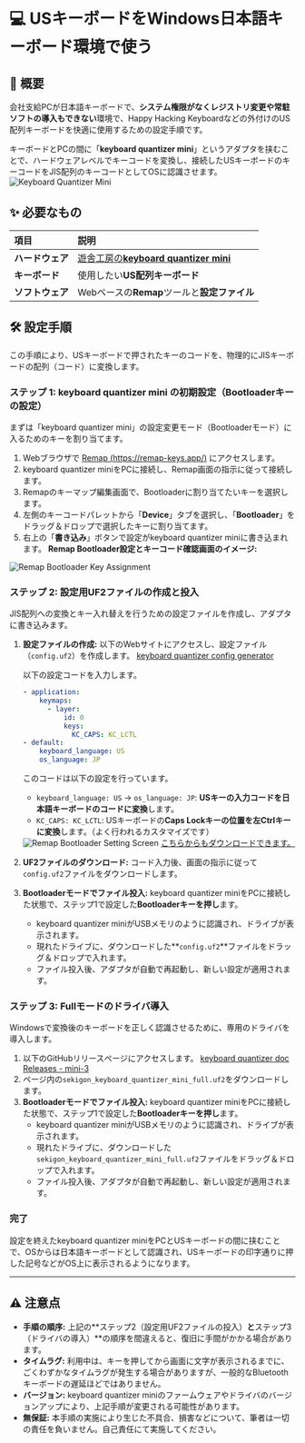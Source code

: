 # 💻 USキーボードをWindows日本語キーボード環境で使う

## 📄 概要

会社支給PCが日本語キーボードで、<b>システム権限がなくレジストリ変更や常駐ソフトの導入もできない</b>環境で、Happy Hacking Keyboardなどの外付けのUS配列キーボードを快適に使用するための設定手順です。

キーボードとPCの間に「**keyboard quantizer mini**」というアダプタを挟むことで、ハードウェアレベルでキーコードを変換し、接続したUSキーボードのキーコードをJIS配列のキーコードとしてOSに認識させます。
<img src="https://github.com/user-attachments/assets/8c11a08f-bf0b-4ff5-aa3b-28b2be5aa2ee" alt="Keyboard Quantizer Mini" style="max-width: 100%; height: auto;">

## ✨ 必要なもの

| 項目 | 説明 |
| :--- | :--- |
| **ハードウェア** | <a href = "https://shop.yushakobo.jp/products/7984">遊舎工房の**keyboard quantizer mini**</a> |
| **キーボード** | 使用したい**US配列キーボード** |
| **ソフトウェア** | Webベースの**Remap**ツールと**設定ファイル** |

## 🛠️ 設定手順

この手順により、USキーボードで押されたキーのコードを、物理的にJISキーボードの配列（コード）に変換します。

### ステップ 1: keyboard quantizer mini の初期設定（Bootloaderキーの設定）

まずは「keyboard quantizer mini」の設定変更モード（Bootloaderモード）に入るためのキーを割り当てます。

1.  Webブラウザで [Remap (https://remap-keys.app/)](https://remap-keys.app/) にアクセスします。
2.  keyboard quantizer miniをPCに接続し、Remap画面の指示に従って接続します。
3.  Remapのキーマップ編集画面で、Bootloaderに割り当てたいキーを選択します。
4.  左側のキーコードパレットから「**Device**」タブを選択し、「**Bootloader**」をドラッグ＆ドロップで選択したキーに割り当てます。
5.  右上の「**書き込み**」ボタンで設定がkeyboard quantizer miniに書き込まれます。
**Remap Bootloader設定とキーコード確認画面のイメージ:**
<img src="https://github.com/user-attachments/assets/3cee1c43-f321-44f3-8fb9-eb3fb9eddb59" alt="Remap Bootloader Key Assignment" style="max-width: 100%; height: auto;">

### ステップ 2: 設定用UF2ファイルの作成と投入

JIS配列への変換とキー入れ替えを行うための設定ファイルを作成し、アダプタに書き込みます。

1.  **設定ファイルの作成:**
    以下のWebサイトにアクセスし、設定ファイル（`config.uf2`）を作成します。
    [keyboard quantizer config generator](https://sekigon-gonnoc.github.io/keyboard-quantizer-config-generator/)
    
    以下の設定コードを入力します。
    
    ````yaml
    - application:
        keymaps:
          - layer:
              id: 0
              keys:
                KC_CAPS: KC_LCTL
    - default:
        keyboard_language: US
        os_language: JP
    ````
    このコードは以下の設定を行っています。
    * `keyboard_language: US` → `os_language: JP`: **USキーの入力コードを日本語キーボードのコードに変換**します。
    * `KC_CAPS: KC_LCTL`: USキーボードの**Caps Lockキーの位置を左Ctrlキーに変換**します。（よく行われるカスタマイズです）
    <img src="https://github.com/user-attachments/assets/6e4a8cc2-eb16-4af6-b321-8ce799b0dc8c" alt="Remap Bootloader Setting Screen" style="max-width: 100%; height: auto;">
    <a href = "https://github.com/Layer812/USJP/blob/main/CONFIG.UF2">こちらからもダウンロードできます。</a>
2.  **UF2ファイルのダウンロード:**
    コード入力後、画面の指示に従って`config.uf2`ファイルをダウンロードします。
3.  **Bootloaderモードでファイル投入:**
    keyboard quantizer miniをPCに接続した状態で、ステップ1で設定した**Bootloaderキーを押し**ます。
    * keyboard quantizer miniがUSBメモリのように認識され、ドライブが表示されます。
    * 現れたドライブに、ダウンロードした**`config.uf2`**ファイルをドラッグ＆ドロップで入れます。
    * ファイル投入後、アダプタが自動で再起動し、新しい設定が適用されます。

### ステップ 3: Fullモードのドライバ導入

Windowsで変換後のキーボードを正しく認識させるために、専用のドライバを導入します。

1.  以下のGitHubリリースぺージにアクセスします。
    [keyboard quantizer doc Releases - mini-3](https://github.com/sekigon-gonnoc/keyboard-quantizer-doc/releases/tag/mini-3)
2.  ページ内の`sekigon_keyboard_quantizer_mini_full.uf2`をダウンロードします。
3.  **Bootloaderモードでファイル投入:**
    keyboard quantizer miniをPCに接続した状態で、ステップ1で設定した**Bootloaderキーを押し**ます。
    * keyboard quantizer miniがUSBメモリのように認識され、ドライブが表示されます。
    * 現れたドライブに、ダウンロードした`sekigon_keyboard_quantizer_mini_full.uf2`ファイルをドラッグ＆ドロップで入れます。
    * ファイル投入後、アダプタが自動で再起動し、新しい設定が適用されます。

### 完了

設定を終えたkeyboard quantizer miniをPCとUSキーボードの間に挟むことで、OSからは日本語キーボードとして認識され、USキーボードの印字通りに押した記号などがOS上に表示されるようになります。

---

## ⚠️ 注意点

* **手順の順序:** 上記の**ステップ2（設定用UF2ファイルの投入）**と**ステップ3（ドライバの導入）**の順序を間違えると、復旧に手間がかかる場合があります。
* **タイムラグ:** 利用中は、キーを押してから画面に文字が表示されるまでに、ごくわずかなタイムラグが発生する場合がありますが、一般的なBluetoothキーボードの遅延ほどではありません。
* **バージョン:** keyboard quantizer miniのファームウェアやドライバのバージョンアップにより、上記手順が変更される可能性があります。
* **無保証:** 本手順の実施により生じた不具合、損害などについて、筆者は一切の責任を負いません。自己責任にて実施してください。
